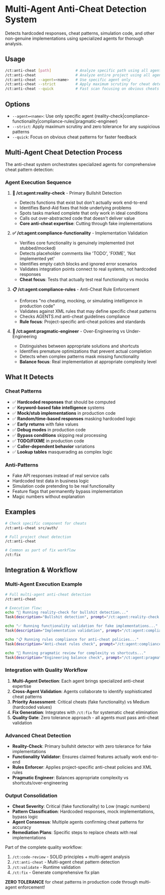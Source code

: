 # Multi-Agent Anti-Cheat Detection System

Detects hardcoded responses, cheat patterns, simulation code, and other non-genuine implementations using specialized agents for thorough analysis.

## Usage

```bash
/ct:anti-cheat [path]           # Analyze specific path using all agents
/ct:anti-cheat                  # Analyze entire project using all agents  
/ct:anti-cheat --agent=<name>   # Use specific agent only
/ct:anti-cheat --strict         # Apply maximum scrutiny for cheat detection
/ct:anti-cheat --quick          # Fast scan focusing on obvious cheats
```

## Options
- `--agent=<name>`: Use only specific agent (reality-check|compliance-functionality|compliance-rules|pragmatic-engineer)
- `--strict`: Apply maximum scrutiny and zero tolerance for any suspicious patterns
- `--quick`: Focus on obvious cheat patterns for faster feedback

## Multi-Agent Cheat Detection Process

The anti-cheat system orchestrates specialized agents for comprehensive cheat pattern detection:

### Agent Execution Sequence
1. **🎯 /ct:agent:reality-check** - Primary Bullshit Detection
   - Detects functions that exist but don't actually work end-to-end
   - Identifies Band-Aid fixes that hide underlying problems  
   - Spots tasks marked complete that only work in ideal conditions
   - Calls out over-abstracted code that doesn't deliver value
   - **Core anti-cheat expertise**: Cutting through fake implementations

2. **✅ /ct:agent:compliance-functionality** - Implementation Validation
   - Verifies core functionality is genuinely implemented (not stubbed/mocked)
   - Detects placeholder comments like 'TODO', 'FIXME', 'Not implemented yet'
   - Identifies empty catch blocks and ignored error scenarios
   - Validates integration points connect to real systems, not hardcoded responses
   - **Cheat focus**: Tests that actually test real functionality vs mocks

3. **📋 /ct:agent:compliance-rules** - Anti-Cheat Rule Enforcement
   - Enforces "no cheating, mocking, or simulating intelligence in production code"
   - Validates against XML rules that may define specific cheat patterns
   - Checks AGENTS.md anti-cheat guidelines compliance
   - **Rule focus**: Project-specific anti-cheat policies and standards

4. **🔧 /ct:agent:pragmatic-engineer** - Over-Engineering vs Under-Engineering
   - Distinguishes between appropriate solutions and shortcuts
   - Identifies premature optimizations that prevent actual completion
   - Detects when complex patterns mask missing functionality
   - **Balance focus**: Real implementation at appropriate complexity level

## What It Detects

### Cheat Patterns
- ✅ **Hardcoded responses** that should be computed
- ✅ **Keyword-based fake intelligence** systems
- ✅ **Mock/stub implementations** in production code
- ✅ **Random/time-based responses** masking hardcoded logic
- ✅ **Early returns** with fake values
- ✅ **Debug modes** in production code
- ✅ **Bypass conditions** skipping real processing
- ✅ **TODO/FIXME** in production code
- ✅ **Caller-dependent behavior** variations
- ✅ **Lookup tables** masquerading as complex logic

### Anti-Patterns
- Fake API responses instead of real service calls
- Hardcoded test data in business logic
- Simulation code pretending to be real functionality
- Feature flags that permanently bypass implementation
- Magic numbers without explanation

## Examples

```bash
# Check specific component for cheats
/ct:anti-cheat src/auth/

# Full project cheat detection
/ct:anti-cheat

# Common as part of fix workflow
/ct:fix
```

## Integration & Workflow

### Multi-Agent Execution Example
```bash
# Full multi-agent anti-cheat detection
/ct:anti-cheat

# Execution flow:
echo "🎯 Running reality-check for bullshit detection..."
Task(description="Bullshit detection", prompt="/ct:agent:reality-check --focus=cheat-detection", subagent_type="general-purpose")

echo "✅ Running functionality validation for fake implementations..."  
Task(description="Implementation validation", prompt="/ct:agent:compliance-functionality --focus=anti-cheat", subagent_type="general-purpose")

echo "📋 Running rules compliance for anti-cheat policies..."
Task(description="Anti-cheat rules check", prompt="/ct:agent:compliance-rules --focus=anti-cheat", subagent_type="general-purpose")

echo "🔧 Running pragmatic review for complexity vs shortcuts..."
Task(description="Engineering balance check", prompt="/ct:agent:pragmatic-engineer --focus=shortcuts", subagent_type="general-purpose")
```

### Integration with Quality Workflow
1. **Multi-Agent Detection**: Each agent brings specialized anti-cheat expertise
2. **Cross-Agent Validation**: Agents collaborate to identify sophisticated cheat patterns
3. **Priority Assessment**: Critical cheats (fake functionality) vs Medium (hardcoded values)
4. **Fix Generation**: Integrates with `/ct:fix` for systematic cheat elimination
5. **Quality Gate**: Zero tolerance approach - all agents must pass anti-cheat validation

### Advanced Cheat Detection
- **Reality-Check**: Primary bullshit detector with zero tolerance for fake implementations
- **Functionality Validator**: Ensures claimed features actually work end-to-end
- **Rules Enforcer**: Applies project-specific anti-cheat policies and XML rules
- **Pragmatic Engineer**: Balances appropriate complexity vs shortcuts/over-engineering

### Output Consolidation
- **Cheat Severity**: Critical (fake functionality) to Low (magic numbers)
- **Pattern Classification**: Hardcoded responses, mock implementations, bypass logic
- **Agent Consensus**: Multiple agents confirming cheat patterns for accuracy
- **Remediation Plans**: Specific steps to replace cheats with real implementations

Part of the complete quality workflow:
1. `/ct:code-review` - SOLID principles + multi-agent analysis
2. `/ct:anti-cheat` - Multi-agent cheat pattern detection  
3. `/ct:validate` - Runtime validation
4. `/ct:fix` - Generate comprehensive fix plan

**ZERO TOLERANCE** for cheat patterns in production code through multi-agent enforcement!